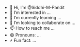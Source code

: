 - 👋 Hi, I’m @Siddhi-M-Pandit
- 👀 I’m interested in ...
- 🌱 I’m currently learning ...
- 💞️ I’m looking to collaborate on ...
- 📫 How to reach me ...
- 😄 Pronouns: ...
- ⚡ Fun fact: ...

<!---
Siddhi-M-Pandit/Siddhi-M-Pandit is a ✨ special ✨ repository because its `README.md` (this file) appears on your GitHub profile.
You can click the Preview link to take a look at your changes.
--->
